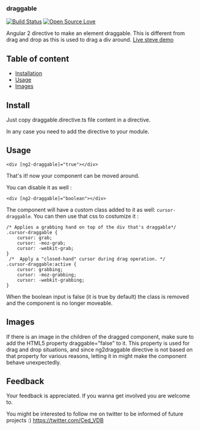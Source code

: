 ### draggable

[![Build Status](https://semaphoreapp.com/api/v1/projects/d4cca506-99be-44d2-b19e-176f36ec8cf1/128505/shields_badge.svg)](https://semaphoreapp.com/boennemann/badges)
[![Open Source Love](https://badges.frapsoft.com/os/mit/mit.svg?v=102)](https://github.com/ellerbrock/open-source-badge/)

Angular 2 directive to make an element draggable. This is different from drag
and drop as this is used to drag a div around. [Live steve demo](https://cedvdb.github.io/ng2draggable/)

## Table of content
* [Installation](#installation)
* [Usage](#usage)
* [Images](#images)


## Install

Just copy draggable.directive.ts file content in a directive.


In any case you need to add the directive to your module.

## Usage

```
<div [ng2-draggable]="true"></div>
```

That's it! now your component can be moved around.

You can disable it as well :

```
<div [ng2-draggable]="boolean"></div>
```

The component will have a custom class added to it as well: `cursor-draggable`.
You can then use that css to costumize it :

```
/* Applies a grabbing hand on top of the div that's draggable*/
.cursor-draggable {
    cursor: grab;
    cursor: -moz-grab;
    cursor: -webkit-grab;
}
 /*  Apply a "closed-hand" cursor during drag operation. */
.cursor-draggable:active {
    cursor: grabbing;
    cursor: -moz-grabbing;
    cursor: -webkit-grabbing;
}
```
When the boolean input is false (it is true by default) the class is removed and
the component is no longer moveable.

## Images

If there is an image in the children of the dragged component, make sure to add the HTML5 property
draggable="false" to it. This property is used for drag and drop situations, and since ng2draggable directive
is not based on that property for various reasons, letting it in might make the component behave unexpectedly.


## Feedback

Your feedback is appreciated. If you wanna get involved you are welcome to.

You might be interested to follow me on twitter to be informed of future projects :) https://twitter.com/Ced_VDB
